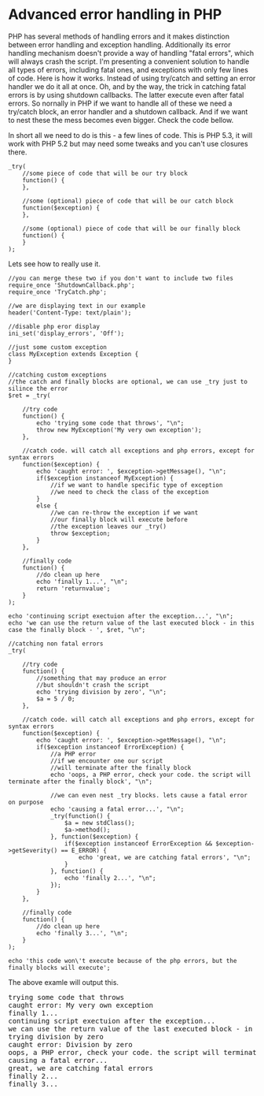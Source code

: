 Advanced error handling in PHP
==============================
PHP has several methods of handling errors and it makes distinction between error handling and exception handling. Additionally its error handling mechanism doesn't provide a way of handling "fatal errors", which will always crash the script. I'm presenting a convenient solution to handle all types of errors, including fatal ones, and exceptions with only few lines of code.
Here is how it works. Instead of using try/catch and setting an error handler we do it all at once. Oh, and by the way, the trick in catching fatal errors is by using shutdown callbacks. The latter execute even after fatal errors. So nornally in PHP if we want to handle all of these we need a try/catch block, an error handler and a shutdown callback. And if we want to nest these the mess becomes even bigger. Check the code bellow.

In short all we need to do is this - a few lines of code. This is PHP 5.3, it will work with PHP 5.2 but may need some tweaks and you can't use closures there.
```
_try(
    //some piece of code that will be our try block
    function() {
    },
     
    //some (optional) piece of code that will be our catch block
    function($exception) {
    },
     
    //some (optional) piece of code that will be our finally block
    function() {
    }
);
```

Lets see how to really use it.
```
//you can merge these two if you don't want to include two files
require_once 'ShutdownCallback.php';
require_once 'TryCatch.php';
 
//we are displaying text in our example
header('Content-Type: text/plain');
 
//disable php eror display
ini_set('display_errors', 'Off');
 
//just some custom exception
class MyException extends Exception {
}
 
//catching custom exceptions
//the catch and finally blocks are optional, we can use _try just to silince the error
$ret = _try(
 
    //try code
    function() {
        echo 'trying some code that throws', "\n";
        throw new MyException('My very own exception');
    },
 
    //catch code. will catch all exceptions and php errors, except for syntax errors
    function($exception) {
        echo 'caught error: ', $exception->getMessage(), "\n";
        if($exception instanceof MyException) {
            //if we want to handle specific type of exception
            //we need to check the class of the exception
        }
        else {
            //we can re-throw the exception if we want
            //our finally block will execute before
            //the exception leaves our _try()
            throw $exception;
        }
    },
 
    //finally code
    function() {
        //do clean up here
        echo 'finally 1...', "\n";
        return 'returnvalue';
    }
);
 
echo 'continuing script exectuion after the exception...', "\n";
echo 'we can use the return value of the last executed block - in this case the finally block - ', $ret, "\n";
 
//catching non fatal errors
_try(
 
    //try code
    function() {
        //something that may produce an error
        //but shouldn't crash the script
        echo 'trying division by zero', "\n";
        $a = 5 / 0;
    },
 
    //catch code. will catch all exceptions and php errors, except for syntax errors
    function($exception) {
        echo 'caught error: ', $exception->getMessage(), "\n";
        if($exception instanceof ErrorException) {
            //a PHP error
            //if we encounter one our script
            //will terminate after the finally block
            echo 'oops, a PHP error, check your code. the script will terminate after the finally block', "\n";
             
            //we can even nest _try blocks. lets cause a fatal error on purpose
            echo 'causing a fatal error...', "\n";
            _try(function() {
                $a = new stdClass();
                $a->method();
            }, function($exception) {
                if($exception instanceof ErrorException && $exception->getSeverity() == E_ERROR) {
                    echo 'great, we are catching fatal errors', "\n";
                }
            }, function() {
                echo 'finally 2...', "\n";
            });
        }
    },
 
    //finally code
    function() {
        //do clean up here
        echo 'finally 3...', "\n";
    }
);
 
echo 'this code won\'t execute because of the php errors, but the finally blocks will execute';
```

The above examle will output this.
<pre>
trying some code that throws
caught error: My very own exception
finally 1...
continuing script exectuion after the exception...
we can use the return value of the last executed block - in this case the finally block - returnvalue
trying division by zero
caught error: Division by zero
oops, a PHP error, check your code. the script will terminate after the finally block
causing a fatal error...
great, we are catching fatal errors
finally 2...
finally 3...
</pre>